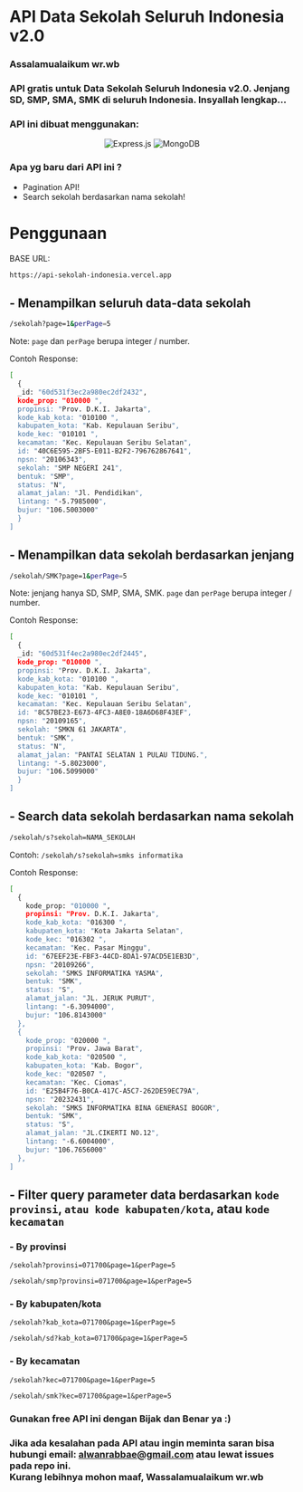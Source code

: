 # API Data Sekolah Seluruh Indonesia v2.0
### Assalamualaikum wr.wb
### API gratis untuk Data Sekolah Seluruh Indonesia v2.0. Jenjang SD, SMP, SMA, SMK di seluruh Indonesia. Insyallah lengkap...

### API ini dibuat menggunakan: <br>
<div align="center">
<img alt="Express.js" src="https://img.shields.io/badge/express.js%20-%23404d59.svg?&style=for-the-badge"/>
<img alt="MongoDB" src ="https://img.shields.io/badge/MongoDB-%234ea94b.svg?&style=for-the-badge&logo=mongodb&logoColor=white"/>
</div>

### Apa yg baru dari API ini ?
- Pagination API!
- Search sekolah berdasarkan nama sekolah!

# Penggunaan

BASE URL:
```bash
https://api-sekolah-indonesia.vercel.app
```
## - Menampilkan seluruh data-data sekolah

```bash
/sekolah?page=1&perPage=5
```
Note: ```page``` dan ```perPage``` berupa integer / number.

Contoh Response: 
```bash
[
  {
  _id: "60d531f3ec2a980ec2df2432",
  kode_prop: "010000 ",
  propinsi: "Prov. D.K.I. Jakarta",
  kode_kab_kota: "010100 ",
  kabupaten_kota: "Kab. Kepulauan Seribu",
  kode_kec: "010101 ",
  kecamatan: "Kec. Kepulauan Seribu Selatan",
  id: "40C6E595-2BF5-E011-B2F2-796762867641",
  npsn: "20106343",
  sekolah: "SMP NEGERI 241",
  bentuk: "SMP",
  status: "N",
  alamat_jalan: "Jl. Pendidikan",
  lintang: "-5.7985000",
  bujur: "106.5003000"
  }
]
```

## - Menampilkan data sekolah berdasarkan jenjang

```bash
/sekolah/SMK?page=1&perPage=5
```
Note: jenjang hanya SD, SMP, SMA, SMK. ```page``` dan ```perPage``` berupa integer / number.

Contoh Response: 
```bash
[
  {
  _id: "60d531f4ec2a980ec2df2445",
  kode_prop: "010000 ",
  propinsi: "Prov. D.K.I. Jakarta",
  kode_kab_kota: "010100 ",
  kabupaten_kota: "Kab. Kepulauan Seribu",
  kode_kec: "010101 ",
  kecamatan: "Kec. Kepulauan Seribu Selatan",
  id: "8C57BE23-E673-4FC3-A8E0-18A6D68F43EF",
  npsn: "20109165",
  sekolah: "SMKN 61 JAKARTA",
  bentuk: "SMK",
  status: "N",
  alamat_jalan: "PANTAI SELATAN 1 PULAU TIDUNG.",
  lintang: "-5.8023000",
  bujur: "106.5099000"
  }
]
```

## - Search data sekolah berdasarkan nama sekolah

```bash
/sekolah/s?sekolah=NAMA_SEKOLAH
```
Contoh: ``` /sekolah/s?sekolah=smks informatika ```

Contoh Response: 
```bash
[
  {
    kode_prop: "010000 ",
    propinsi: "Prov. D.K.I. Jakarta",
    kode_kab_kota: "016300 ",
    kabupaten_kota: "Kota Jakarta Selatan",
    kode_kec: "016302 ",
    kecamatan: "Kec. Pasar Minggu",
    id: "67EEF23E-FBF3-44CD-8DA1-97ACD5E1EB3D",
    npsn: "20109266",
    sekolah: "SMKS INFORMATIKA YASMA",
    bentuk: "SMK",
    status: "S",
    alamat_jalan: "JL. JERUK PURUT",
    lintang: "-6.3094000",
    bujur: "106.8143000"
  },
  {
    kode_prop: "020000 ",
    propinsi: "Prov. Jawa Barat",
    kode_kab_kota: "020500 ",
    kabupaten_kota: "Kab. Bogor",
    kode_kec: "020507 ",
    kecamatan: "Kec. Ciomas",
    id: "E25B4F76-B0CA-417C-A5C7-262DE59EC79A",
    npsn: "20232431",
    sekolah: "SMKS INFORMATIKA BINA GENERASI BOGOR",
    bentuk: "SMK",
    status: "S",
    alamat_jalan: "JL.CIKERTI NO.12",
    lintang: "-6.6004000",
    bujur: "106.7656000"
  },
]
```

## - Filter query parameter data berdasarkan `kode provinsi`, `atau kode kabupaten/kota`, atau `kode kecamatan`

### - By provinsi
```
/sekolah?provinsi=071700&page=1&perPage=5
```
```
/sekolah/smp?provinsi=071700&page=1&perPage=5
```

### - By kabupaten/kota
```
/sekolah?kab_kota=071700&page=1&perPage=5
```
```
/sekolah/sd?kab_kota=071700&page=1&perPage=5
```

### - By kecamatan
```
/sekolah?kec=071700&page=1&perPage=5
```
```
/sekolah/smk?kec=071700&page=1&perPage=5
```

### Gunakan free API ini dengan Bijak dan Benar ya :)
### Jika ada kesalahan pada API atau ingin meminta saran bisa hubungi email: alwanrabbae@gmail.com atau lewat issues pada repo ini.<br>Kurang lebihnya mohon maaf, Wassalamualaikum wr.wb
